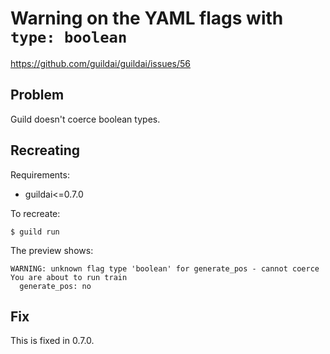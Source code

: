# Warning on the YAML flags with `type: boolean`

https://github.com/guildai/guildai/issues/56

## Problem

Guild doesn't coerce boolean types.

## Recreating

Requirements:

- guildai<=0.7.0

To recreate:

```
$ guild run
```

The preview shows:

```
WARNING: unknown flag type 'boolean' for generate_pos - cannot coerce
You are about to run train
  generate_pos: no
```

## Fix

This is fixed in 0.7.0.
